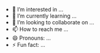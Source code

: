 - 👀 I’m interested in ...
- 🌱 I’m currently learning ...
- 💞️ I’m looking to collaborate on ...
- 📫 How to reach me ...
- 😄 Pronouns: ...
- ⚡ Fun fact: ...

<!---
dionvu/dionvu is a ✨ special ✨ repository because its `README.md` (this file) appears on your GitHub profile.
You can click the Preview link to take a look at your changes.
--->
